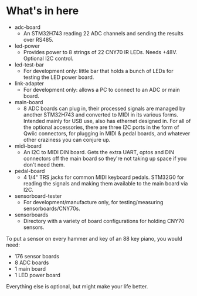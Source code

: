 # What's in here

* adc-board
  * An STM32H743 reading 22 ADC channels and sending the results over RS485.
* led-power
  * Provides power to 8 strings of 22 CNY70 IR LEDs. Needs +48V. Optional I2C control.
* led-test-bar
  * For development only: little bar that holds a bunch of LEDs for testing the LED power board.
* link-adapter
  * For development only: allows a PC to connect to an ADC or main board.
* main-board
  * 8 ADC boards can plug in, their processed signals are managed
    by another STM32H743 and converted to MIDI in its various forms.
    Intended mainly for USB use, also has ethernet designed in.
    For all of the optional accessories, there are three I2C ports in
    the form of Qwiic connectors, for plugging in MIDI & pedal boards,
    and whatever other craziness you can conjure up.
* midi-board
  * An I2C to MIDI DIN board. Gets the extra UART, optos and DIN
    connectors off the main board so they're not taking up space if
    you don't need them.
* pedal-board
  * 4 1/4" TRS jacks for common MIDI keyboard pedals. STM32G0 for reading
    the signals and making them available to the main board via I2C.
* sensorboard-tester
  * For development/manufacture only, for testing/measuring sensorboards/CNY70s.
* sensorboards
  * Directory with a variety of board configurations for holding CNY70 sensors.

To put a sensor on every hammer and key of an 88 key piano, you would need:

* 176 sensor boards
* 8 ADC boards
* 1 main board
* 1 LED power board

Everything else is optional, but might make your life better.

